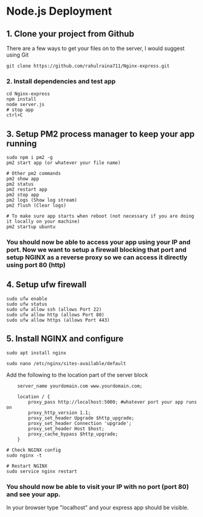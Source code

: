# Node.js Deployment

## 1. Clone your project from Github
There are a few ways to get your files on to the server, I would suggest using Git
```
git clone https://github.com/rahulraina711/Nginx-express.git
```

### 2. Install dependencies and test app
```
cd Nginx-express
npm install
node server.js
# stop app
ctrl+C
```
## 3. Setup PM2 process manager to keep your app running
```
sudo npm i pm2 -g
pm2 start app (or whatever your file name)

# Other pm2 commands
pm2 show app
pm2 status
pm2 restart app
pm2 stop app
pm2 logs (Show log stream)
pm2 flush (Clear logs)

# To make sure app starts when reboot (not necessary if you are doing it locally on your machine)
pm2 startup ubuntu
```
### You should now be able to access your app using your IP and port. Now we want to setup a firewall blocking that port and setup NGINX as a reverse proxy so we can access it directly using port 80 (http)

## 4. Setup ufw firewall
```
sudo ufw enable
sudo ufw status
sudo ufw allow ssh (allows Port 22)
sudo ufw allow http (allows Port 80)
sudo ufw allow https (allows Port 443)
```

## 5. Install NGINX and configure
```
sudo apt install nginx

sudo nano /etc/nginx/sites-available/default
```
Add the following to the location part of the server block
```
    server_name yourdomain.com www.yourdomain.com;

    location / {
        proxy_pass http://localhost:5000; #whatever port your app runs on
        proxy_http_version 1.1;
        proxy_set_header Upgrade $http_upgrade;
        proxy_set_header Connection 'upgrade';
        proxy_set_header Host $host;
        proxy_cache_bypass $http_upgrade;
    }
```
```
# Check NGINX config
sudo nginx -t

# Restart NGINX
sudo service nginx restart
```

### You should now be able to visit your IP with no port (port 80) and see your app.
In your browser type "localhost" and your express app should be visible.

